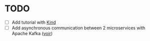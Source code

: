 # TODO

* [ ] Add tutorial with [Kind](https://kind.sigs.k8s.io/)
* [ ] Add asynchronous communication between 2 microservices with Apache Kafka ([voir](https://dzone.com/articles/using-apache-kafka-to-communicate-between-microser))
